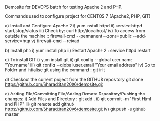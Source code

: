 Demosite for DEVOPS batch for testing Apache 2 and PHP. 

Commands used to configure project for CENTOS 7 (Apache2, PHP, GIT)

a) Install and Configure Apache 2
   i)   yum install httpd
   ii)  service httpd start/stop/status
   iii) Check by: curl http://localhost/
   iv) To access from outside the machine :: firewall-cmd --permanent --zone=public --add-service=http
   v)  firewall-cmd --reload
   
b) Install php
   i)  yum install php
   ii) Restart Apache 2 : service httpd restart
   
c) To install GIT
   i)   yum install git
   ii)  git config --global user.name "Yourname"
   iii) git config --global user.email "Your email address"
   iv)  Go to Folder and intialise git using the command : git init
   
d) Checkout the current project from the GITHUB repository
   git clone https://github.com/Sharadtitan2006/demosite.git

e) Adding File/Committing File/Adding Remote Repository/Pushing the changes:
   i)   Add Files and Directory : git add .
   ii)  git commit -m "First Html and PHP"
   iii) git remote add github https://github.com/Sharadtitan2006/demosite.git
   iv)  git push -u github master
   
    
 
